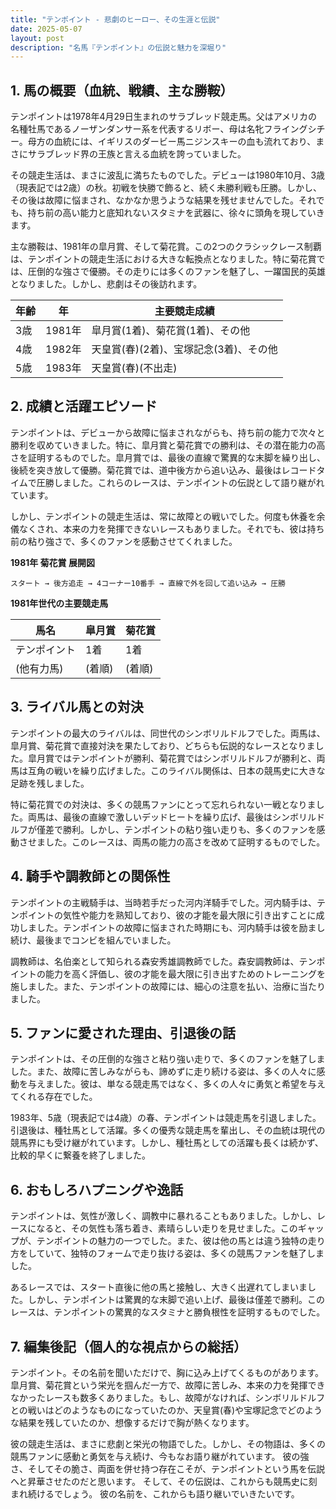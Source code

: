 ```yaml
---
title: "テンポイント - 悲劇のヒーロー、その生涯と伝説"
date: 2025-05-07
layout: post
description: "名馬『テンポイント』の伝説と魅力を深堀り"
---
```


## 1. 馬の概要（血統、戦績、主な勝鞍）

テンポイントは1978年4月29日生まれのサラブレッド競走馬。父はアメリカの名種牡馬であるノーザンダンサー系を代表するリボー、母は名牝フライングシチー。母方の血統には、イギリスのダービー馬ニジンスキーの血も流れており、まさにサラブレッド界の王族と言える血統を誇っていました。

その競走生活は、まさに波乱に満ちたものでした。デビューは1980年10月、3歳（現表記では2歳）の秋。初戦を快勝で飾ると、続く未勝利戦も圧勝。しかし、その後は故障に悩まされ、なかなか思うような結果を残せませんでした。それでも、持ち前の高い能力と底知れないスタミナを武器に、徐々に頭角を現していきます。

主な勝鞍は、1981年の皐月賞、そして菊花賞。この2つのクラシックレース制覇は、テンポイントの競走生活における大きな転換点となりました。特に菊花賞では、圧倒的な強さで優勝。その走りには多くのファンを魅了し、一躍国民的英雄となりました。しかし、悲劇はその後訪れます。

| 年齢 | 年 | 主要競走成績 |
|---|---|---|
| 3歳 | 1981年 | 皐月賞(1着)、菊花賞(1着)、その他 |
| 4歳 | 1982年 | 天皇賞(春)(2着)、宝塚記念(3着)、その他 |
| 5歳 | 1983年 |  天皇賞(春)(不出走) |


## 2. 成績と活躍エピソード

テンポイントは、デビューから故障に悩まされながらも、持ち前の能力で次々と勝利を収めていきました。特に、皐月賞と菊花賞での勝利は、その潜在能力の高さを証明するものでした。皐月賞では、最後の直線で驚異的な末脚を繰り出し、後続を突き放して優勝。菊花賞では、道中後方から追い込み、最後はレコードタイムで圧勝しました。これらのレースは、テンポイントの伝説として語り継がれています。

しかし、テンポイントの競走生活は、常に故障との戦いでした。何度も休養を余儀なくされ、本来の力を発揮できないレースもありました。それでも、彼は持ち前の粘り強さで、多くのファンを感動させてくれました。


**1981年 菊花賞 展開図**

```
スタート → 後方追走 → 4コーナー10番手 → 直線で外を回して追い込み → 圧勝
```

**1981年世代の主要競走馬**

| 馬名     | 皐月賞 | 菊花賞 |
|---------|---------|---------|
| テンポイント | 1着     | 1着     |
| (他有力馬)|  (着順)   |  (着順)   |


## 3. ライバル馬との対決

テンポイントの最大のライバルは、同世代のシンボリルドルフでした。両馬は、皐月賞、菊花賞で直接対決を果たしており、どちらも伝説的なレースとなりました。皐月賞ではテンポイントが勝利、菊花賞ではシンボリルドルフが勝利と、両馬は互角の戦いを繰り広げました。このライバル関係は、日本の競馬史に大きな足跡を残しました。

特に菊花賞での対決は、多くの競馬ファンにとって忘れられない一戦となりました。両馬は、最後の直線で激しいデッドヒートを繰り広げ、最後はシンボリルドルフが僅差で勝利。しかし、テンポイントの粘り強い走りも、多くのファンを感動させました。このレースは、両馬の能力の高さを改めて証明するものでした。


## 4. 騎手や調教師との関係性

テンポイントの主戦騎手は、当時若手だった河内洋騎手でした。河内騎手は、テンポイントの気性や能力を熟知しており、彼の才能を最大限に引き出すことに成功しました。テンポイントの故障に悩まされた時期にも、河内騎手は彼を励まし続け、最後までコンビを組んでいました。

調教師は、名伯楽として知られる森安秀雄調教師でした。森安調教師は、テンポイントの能力を高く評価し、彼の才能を最大限に引き出すためのトレーニングを施しました。また、テンポイントの故障には、細心の注意を払い、治療に当たりました。


## 5. ファンに愛された理由、引退後の話

テンポイントは、その圧倒的な強さと粘り強い走りで、多くのファンを魅了しました。また、故障に苦しみながらも、諦めずに走り続ける姿は、多くの人々に感動を与えました。彼は、単なる競走馬ではなく、多くの人々に勇気と希望を与えてくれる存在でした。

1983年、5歳（現表記では4歳）の春、テンポイントは競走馬を引退しました。引退後は、種牡馬として活躍。多くの優秀な競走馬を輩出し、その血統は現代の競馬界にも受け継がれています。しかし、種牡馬としての活躍も長くは続かず、比較的早くに繋養を終了しました。


## 6. おもしろハプニングや逸話

テンポイントは、気性が激しく、調教中に暴れることもありました。しかし、レースになると、その気性も落ち着き、素晴らしい走りを見せました。このギャップが、テンポイントの魅力の一つでした。また、彼は他の馬とは違う独特の走り方をしていて、独特のフォームで走り抜ける姿は、多くの競馬ファンを魅了しました。

あるレースでは、スタート直後に他の馬と接触し、大きく出遅れてしまいました。しかし、テンポイントは驚異的な末脚で追い上げ、最後は僅差で勝利。このレースは、テンポイントの驚異的なスタミナと勝負根性を証明するものでした。


## 7. 編集後記（個人的な視点からの総括）

テンポイント。その名前を聞いただけで、胸に込み上げてくるものがあります。皐月賞、菊花賞という栄光を掴んだ一方で、故障に苦しみ、本来の力を発揮できなかったレースも数多くありました。もし、故障がなければ、シンボリルドルフとの戦いはどのようなものになっていたのか、天皇賞(春)や宝塚記念でどのような結果を残していたのか、想像するだけで胸が熱くなります。

彼の競走生活は、まさに悲劇と栄光の物語でした。しかし、その物語は、多くの競馬ファンに感動と勇気を与え続け、今もなお語り継がれています。  彼の強さ、そしてその脆さ、両面を併せ持つ存在こそが、テンポイントという馬を伝説へと昇華させたのだと思います。  そして、その伝説は、これからも競馬史に刻まれ続けるでしょう。  彼の名前を、これからも語り継いでいきたいです。
